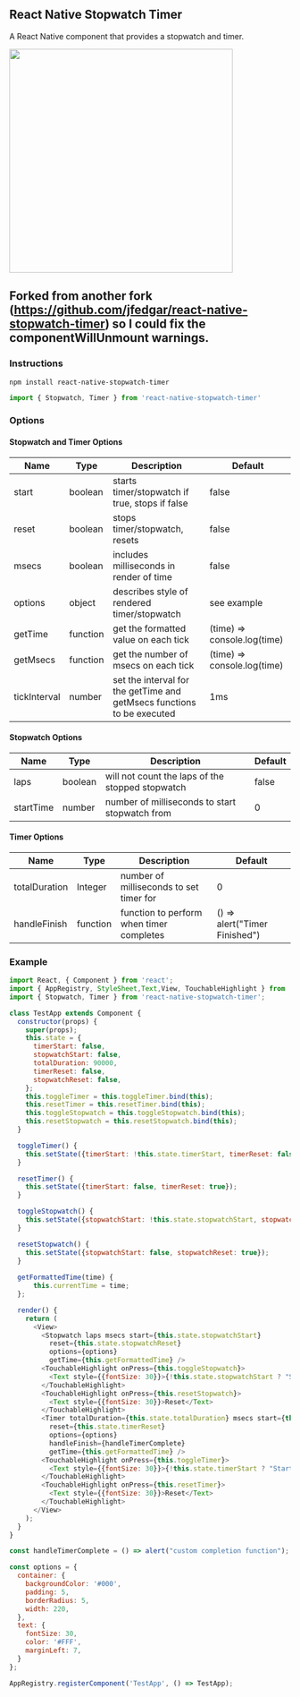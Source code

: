 ## React Native Stopwatch Timer

A React Native component that provides a stopwatch and timer.

<img width="400px" src="./docs/screenshots/Screen Shot 2016-12-03 at 12.54.31 PM.png" />

## Forked from another fork (https://github.com/jfedgar/react-native-stopwatch-timer) so I could fix the componentWillUnmount warnings. ##

### Instructions

```npm install react-native-stopwatch-timer```

```js
import { Stopwatch, Timer } from 'react-native-stopwatch-timer'
```

### Options

#### Stopwatch and Timer Options

|Name|Type|Description|Default|
|----|----|-----------|------|
|start|boolean|starts timer/stopwatch if true, stops if false|false|
|reset|boolean|stops timer/stopwatch, resets|false|
|msecs|boolean|includes milliseconds in render of time|false|
|options|object|describes style of rendered timer/stopwatch|see example|
|getTime|function|get the formatted value on each tick|(time) => console.log(time)|
|getMsecs|function|get the number of msecs on each tick|(time) => console.log(time)|
|tickInterval|number|set the interval for the getTime and getMsecs functions to be executed|1ms


#### Stopwatch Options

|Name|Type|Description|Default|
|----|----|-----------|------|
|laps|boolean|will not count the laps of the stopped stopwatch|false|
|startTime|number|number of milliseconds to start stopwatch from|0|


#### Timer Options

|Name|Type|Description|Default|
|----|----|-----------|------|
|totalDuration|Integer|number of milliseconds to set timer for|0|
|handleFinish|function|function to perform when timer completes|() => alert("Timer Finished")|

### Example

```js
import React, { Component } from 'react';
import { AppRegistry, StyleSheet,Text,View, TouchableHighlight } from 'react-native';
import { Stopwatch, Timer } from 'react-native-stopwatch-timer';

class TestApp extends Component {
  constructor(props) {
    super(props);
    this.state = {
      timerStart: false,
      stopwatchStart: false,
      totalDuration: 90000,
      timerReset: false,
      stopwatchReset: false,
    };
    this.toggleTimer = this.toggleTimer.bind(this);
    this.resetTimer = this.resetTimer.bind(this);
    this.toggleStopwatch = this.toggleStopwatch.bind(this);
    this.resetStopwatch = this.resetStopwatch.bind(this);
  }

  toggleTimer() {
    this.setState({timerStart: !this.state.timerStart, timerReset: false});
  }

  resetTimer() {
    this.setState({timerStart: false, timerReset: true});
  }

  toggleStopwatch() {
    this.setState({stopwatchStart: !this.state.stopwatchStart, stopwatchReset: false});
  }

  resetStopwatch() {
    this.setState({stopwatchStart: false, stopwatchReset: true});
  }
  
  getFormattedTime(time) {
      this.currentTime = time;
  };

  render() {
    return (
      <View>
        <Stopwatch laps msecs start={this.state.stopwatchStart}
          reset={this.state.stopwatchReset}
          options={options}
          getTime={this.getFormattedTime} />
        <TouchableHighlight onPress={this.toggleStopwatch}>
          <Text style={{fontSize: 30}}>{!this.state.stopwatchStart ? "Start" : "Stop"}</Text>
        </TouchableHighlight>
        <TouchableHighlight onPress={this.resetStopwatch}>
          <Text style={{fontSize: 30}}>Reset</Text>
        </TouchableHighlight>
        <Timer totalDuration={this.state.totalDuration} msecs start={this.state.timerStart}
          reset={this.state.timerReset}
          options={options}
          handleFinish={handleTimerComplete}
          getTime={this.getFormattedTime} />
        <TouchableHighlight onPress={this.toggleTimer}>
          <Text style={{fontSize: 30}}>{!this.state.timerStart ? "Start" : "Stop"}</Text>
        </TouchableHighlight>
        <TouchableHighlight onPress={this.resetTimer}>
          <Text style={{fontSize: 30}}>Reset</Text>
        </TouchableHighlight>
      </View>
    );
  }
}

const handleTimerComplete = () => alert("custom completion function");

const options = {
  container: {
    backgroundColor: '#000',
    padding: 5,
    borderRadius: 5,
    width: 220,
  },
  text: {
    fontSize: 30,
    color: '#FFF',
    marginLeft: 7,
  }
};

AppRegistry.registerComponent('TestApp', () => TestApp);

```
